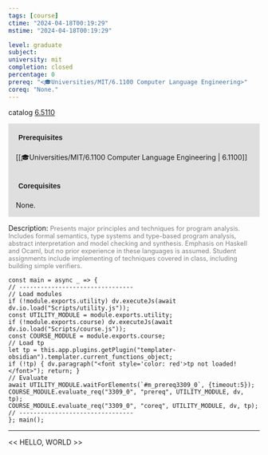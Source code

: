 ```yaml
---
tags: [course]
ctime: "2024-04-18T00:19:29"
mstime: "2024-04-18T00:19:29"

level: graduate
subject: 
university: mit
completion: closed
percentage: 0
prereq: "<🎓Universities/MIT/6.1100 Computer Language Engineering>"
coreq: "None."
---
```


catalog [6.5110](http://student.mit.edu/catalog/m6a.html#6.5110)

<span style="display: block; padding: 15px; background-color: rgb(100, 100, 100, 0.2);"><font id="m_prereq3309_0" style="display: block; font-family: Arial, sans-serif; font-weight: bold; padding: 5px">Prerequisites</font><br><span id="prereq3309_0">[[🎓Universities/MIT/6.1100 Computer Language Engineering | 6.1100]]</span></span>
<span style="display: block; padding: 15px; background-color: rgb(100, 100, 100, 0.2);"><font id="m_coreq3309_0" style="display: block; font-family: Arial, sans-serif; font-weight: bold; padding: 5px">Corequisites</font><br><span id="coreq3309_0">None.</span></span>

<font style="">Description:</font>
<font style="color: grey; font-size: 0.8rem;">Presents major principles and techniques for program analysis. Includes formal semantics, type systems and type-based program analysis, abstract interpretation and model checking and synthesis. Emphasis on Haskell and Ocaml, but no prior experience in these languages is assumed. Student assignments include implementing of techniques covered in class, including building simple verifiers.</font>

```dataviewjs
const main = async _ => {
// --------------------------------
// Load modules
if (!module.exports.utility) dv.executeJs(await dv.io.load("Scripts/utility.js"));
const UTILITY_MODULE = module.exports.utility;
if (!module.exports.course) dv.executeJs(await dv.io.load("Scripts/course.js"));
const COURSE_MODULE = module.exports.course;
// Load tp
let tp = this.app.plugins.getPlugin("templater-obsidian").templater.current_functions_object;
if (!tp) { dv.paragraph("<font style='color: red'>tp not loaded!</font>"); return; }
// Evaluate
await UTILITY_MODULE.waitForElements(`#m_prereq3309_0`, {timeout:5});
COURSE_MODULE.evaluate_req("3309_0", "prereq", UTILITY_MODULE, dv, tp);
COURSE_MODULE.evaluate_req("3309_0", "coreq", UTILITY_MODULE, dv, tp);
// --------------------------------
}; main();
```

---

<< HELLO, WORLD >>
